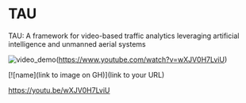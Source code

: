 # TAU
TAU: A framework for video-based traffic analytics leveraging artificial intelligence and unmanned aerial systems

![video_demo](https://user-images.githubusercontent.com/35328072/176619026-93274895-4712-482a-9f10-6361f486aff3.png)(https://www.youtube.com/watch?v=wXJV0H7LviU)

[![name](link to image on GH)](link to your URL)

https://youtu.be/wXJV0H7LviU

